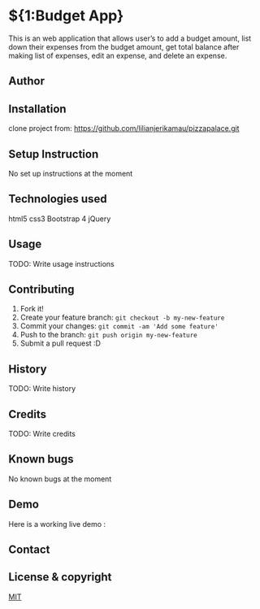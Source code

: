 # ${1:Budget App}

This is an web application that allows user’s to add a budget amount, list down their expenses from the budget amount, get total balance after making list of expenses, edit an expense, and delete an expense.

## Author

## Installation

clone project from: https://github.com/lilianjerikamau/pizzapalace.git

## Setup Instruction

No set up instructions at the moment

## Technologies used

html5
css3
Bootstrap 4
jQuery

## Usage

TODO: Write usage instructions

## Contributing

1. Fork it!
2. Create your feature branch: `git checkout -b my-new-feature`
3. Commit your changes: `git commit -am 'Add some feature'`
4. Push to the branch: `git push origin my-new-feature`
5. Submit a pull request :D

## History

TODO: Write history

## Credits

TODO: Write credits

## Known bugs

No known bugs at the moment

## Demo

Here is a working live demo :

## Contact

## License & copyright

[MIT](https://choosealicense.com/licenses/mit/)
